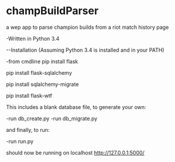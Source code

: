 # champBuildParser
a wep app to parse champion builds from a riot match history page

-Written in Python 3.4
  
  
--Installation (Assuming Python 3.4 is installed and in your PATH)

-from cmdline
pip install flask

pip install flask-sqlalchemy

pip install sqlalchemy-migrate

pip install flask-wtf

This includes a blank database file, to generate your own:

-run db_create.py
-run db_migrate.py


and finally, to run:

-run run.py

should now be running on localhost http://127.0.0.1:5000/


